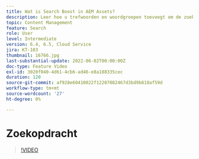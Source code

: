 ```yaml
---
title: Wat is Search Boost in AEM Assets?
description: Leer hoe u trefwoorden en woordgroepen toevoegt om de zoekrelevantie van middelen in Adobe Experience Manager te vergroten.
topic: Content Management
feature: Search
role: User
level: Intermediate
version: 6.4, 6.5, Cloud Service
jira: KT-103
thumbnail: 16766.jpg
last-substantial-update: 2022-06-02T00:00:00Z
doc-type: Feature Video
exl-id: 3020f040-4d61-4cb6-ad46-e8a188335cec
duration: 120
source-git-commit: af928e60410022f12207082467d3bd9b818af59d
workflow-type: tm+mt
source-wordcount: '27'
ht-degree: 0%

---
```


# Zoekopdracht

>[!VIDEO](https://video.tv.adobe.com/v/16766?quality=12&learn=on)
